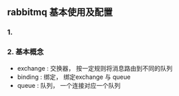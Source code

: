 ## rabbitmq 基本使用及配置

### 1. 

### 2. 基本概念

- exchange : 交换器， 按一定规则将消息路由到不同的队列
- binding  : 绑定， 绑定exchange 与 queue
- queue    : 队列， 一个连接对应一个队列